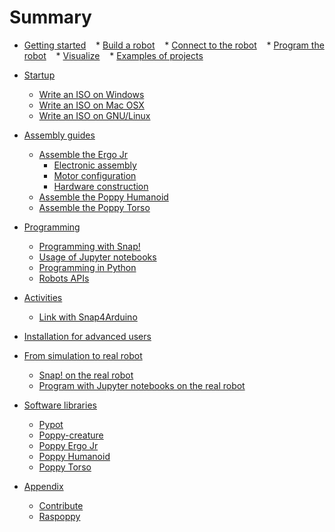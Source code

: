 # Summary
* [Getting started](getting-started/README.md)
    * [Build a robot](getting-started/build.md)
    * [Connect to the robot](getting-started/connect.md)
    * [Program the robot](getting-started/program-the-robot.md)
    * [Visualize](getting-started/visualize.md)
    * [Examples of projects](getting-started/example-of-projects.md)
* [Startup](startup/README.md)
    - [Write an ISO on Windows](startup/windows.md)
    - [Write an ISO on Mac OSX](startup/macos.md)
    - [Write an ISO on GNU/Linux](startup/linux.md)
* [Assembly guides](assembly-guides/README.md)
    - [Assemble the Ergo Jr](assembly-guides/ergo-jr/README.md)
        * [Electronic assembly](assembly-guides/ergo-jr/electronic-assembly.md)
        * [Motor configuration](assembly-guides/ergo-jr/motor-configuration.md)
        * [Hardware construction](assembly-guides/ergo-jr/mechanical-construction.md)
    - [Assemble the Poppy Humanoid](assembly-guides/poppy-humanoid/README.md)
    - [Assemble the Poppy Torso](assembly-guides/poppy-torso/README.md)

* [Programming](programming/README.md)
    - [Programming with Snap!](programming/snap.md)
    - [Usage of Jupyter notebooks](programming/notebooks.md)
    - [Programming in Python](programming/python.md)
    - [Robots APIs](programming/rest.md)
* [Activities](demo-activities/README.md)
    - [Link with Snap4Arduino](demo-activities/snap4arduino.md)
* [Installation for advanced users](installation-for-advanced-users/README.md)
* [From simulation to real robot](from-simulation-to-real-robot/README.md)
    - [Snap! on the real robot](from-simulation-to-real-robot/using-snap.md)
    - [Program with Jupyter notebooks on the real robot](from-simulation-to-real-robot/using-jupyter.md)
* [Software libraries](software-libraries/README.md)
    - [Pypot](software-libraries/pypot.md)
    - [Poppy-creature](software-libraries/poppy-creature.md)
    - [Poppy Ergo Jr](software-libraries/poppy-ergo-jr.md)
    - [Poppy Humanoid](software-libraries/poppy-humanoid.md)
    - [Poppy Torso](software-libraries/poppy-torso.md) 
* [Appendix](appendix/README.md)
    - [Contribute](appendix/contribute.md)
    - [Raspoppy](appendix/raspoppy.md)

